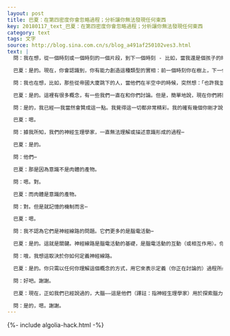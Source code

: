 ```yaml
---
layout: post
title: 巴夏：在第四密度你會忽略過程；分析讓你無法發現任何東西
key: 20180117_text_巴夏：在第四密度你會忽略過程；分析讓你無法發現任何東西
category: text
tags: 文字
source: http://blog.sina.com.cn/s/blog_a491af250102ves3.html
text: |
  問：我在想，從一個時刻或一個時刻的一個片段，到下一個時刻 - 比如，當我還是個孩子的時候，我常常從樹上或其他高處跳下來。從我離地面三英呎高的那一點到我離地面兩英呎高的那一點，似乎是有關聯的。不過那個時候，我認為整個跳躍是一個完整的經歷。

  巴夏：是的。現在，你會認識到，你有能力創造這種類型的實相：前一個時刻你在樹上，下一個時刻你在地面上——如果那是你期望的；上一個時刻是種子，下一個時刻就開花——如果這是你想要的。你將會經歷為了體驗它你所創造的時間長度。別人要看到開花，可能仍然需要一個星期的時間。而你不需要這麼長的時間，你會看到種子，然後看到開花；當你轉向另一個人，他們會告訴你，他們已經看到了從種子到開花的整個成長過程 - 但你沒有。這就是第四密度體驗的實相的例子。

  問：我也在想，比如，那些從帝國大廈跳下的人，當他們在半空中的時候，突然想：「也許我並不想跳。」我的意思是說，有人已經降落5000英呎或其他高度，但是有了那個想法而莫名其妙地倖存下來。

  巴夏：是的。這裡有很多概念，有一些我們一直在和你們討論。但是，簡單地說，現在你們將開始忽略過程，而只看到事件本身。這就是為什麼在第四密度你們會加速的原因。你不會在過程上花時間，你將會簡單地活在當下，第四密度將只是一個又一個狂喜的時刻。

  問：是的，我已經⋯⋯我當然會贊成這一點。我覺得這一切都非常精彩。我的確有幾個你剛才說過的、關於重新連線大腦的問題。

  巴夏：嗯。

  問：據我所知，我們的神經生理學家，一直無法理解或描述意識形成的過程⋯

  巴夏：是的。

  問：他們⋯

  巴夏：那是因為意識不是肉體的產物。

  問：嗯。對。

  巴夏：而肉體是意識的產物。

  問：對。但是就記憶的機制而言⋯

  巴夏：嗯。

  問：我不認為它們是神經線路的問題。它們更多的是腦電活動⋯

  巴夏：是的。這就是關鍵。神經線路是腦電活動的基礎，是腦電活動的互動（或相互作用）。你明白嗎？

  問：哦，我想這取決於你如何定義神經線路。

  巴夏：是的。你只需以任何你理解這個概念的方式，用它來表示定義（你正在討論的）過程所必需的互動。

  問：好吧。謝謝。

  巴夏：現在，正如我們已經說過的，大腦——這是他們（譯註：指神經生理學家）用於探索腦力活動的地方——無法客觀地看待它自己。以理性的方式，他們不會發現他們想要的東西。當他們開始把意識包括進他們的方程式中的時候，他們將會理解他們需要理解的東西。依靠分析，他們不會發現它；通過分析，你們永遠無法發現任何東西。如果你認為你依靠分析發現了什麼，那也只是因為你的意識創造了一種理解，然後你簡單地通過分析的過程，來發現你已經知道的東西。

  問：是的，嗯。謝謝。
---
```


{%- include algolia-hack.html -%}
